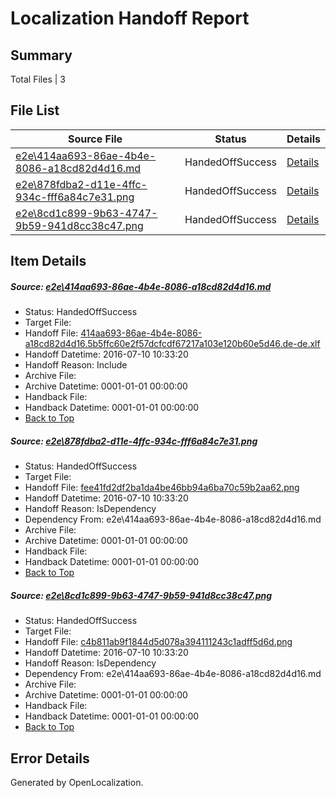 # <a name='report-top'></a> Localization Handoff Report

## Summary
 Total Files | 3

## File List
 Source File | Status | Details 
 ----------- | ------ | ------- 
 [e2e\414aa693-86ae-4b4e-8086-a18cd82d4d16.md](https://github.com/OpenLocalizationTestOrg/oltest/blob/d992c72eabe1147d440318c8051d61999705c298/e2e/414aa693-86ae-4b4e-8086-a18cd82d4d16.md) | HandedOffSuccess | [Details](#793e22d5c5051626da0f3f77dba718fa071aa7d21)
 [e2e\878fdba2-d11e-4ffc-934c-fff6a84c7e31.png](https://github.com/OpenLocalizationTestOrg/oltest/blob/d992c72eabe1147d440318c8051d61999705c298/e2e/878fdba2-d11e-4ffc-934c-fff6a84c7e31.png) | HandedOffSuccess | [Details](#fee41fd2df2ba1da4be46bb94a6ba70c59b2aa622)
 [e2e\8cd1c899-9b63-4747-9b59-941d8cc38c47.png](https://github.com/OpenLocalizationTestOrg/oltest/blob/d992c72eabe1147d440318c8051d61999705c298/e2e/8cd1c899-9b63-4747-9b59-941d8cc38c47.png) | HandedOffSuccess | [Details](#c4b811ab9f1844d5d078a394111243c1adff5d6d3)

## Item Details
##### <a name='793e22d5c5051626da0f3f77dba718fa071aa7d21'></a> Source: [e2e\414aa693-86ae-4b4e-8086-a18cd82d4d16.md](https://github.com/OpenLocalizationTestOrg/oltest/blob/d992c72eabe1147d440318c8051d61999705c298/e2e/414aa693-86ae-4b4e-8086-a18cd82d4d16.md)
* Status: HandedOffSuccess
* Target File: 
* Handoff File: [414aa693-86ae-4b4e-8086-a18cd82d4d16.5b5ffc60e2f57dcfcdf67217a103e120b60e5d46.de-de.xlf](https://github.com/OpenLocalizationTestOrg/olhandoff-e2e/blob/548035b500e0e00998c36f64392bb8c592efd877/ol-handoff/OpenLocalizationTestOrg/oltest-dede-fly/ci/ht/414aa693-86ae-4b4e-8086-a18cd82d4d16.5b5ffc60e2f57dcfcdf67217a103e120b60e5d46.de-de.xlf)
* Handoff Datetime: 2016-07-10 10:33:20
* Handoff Reason: Include
* Archive File: 
* Archive Datetime: 0001-01-01 00:00:00
* Handback File: 
* Handback Datetime: 0001-01-01 00:00:00
* [Back to Top](#report-top)

##### <a name='fee41fd2df2ba1da4be46bb94a6ba70c59b2aa622'></a> Source: [e2e\878fdba2-d11e-4ffc-934c-fff6a84c7e31.png](https://github.com/OpenLocalizationTestOrg/oltest/blob/d992c72eabe1147d440318c8051d61999705c298/e2e/878fdba2-d11e-4ffc-934c-fff6a84c7e31.png)
* Status: HandedOffSuccess
* Target File: 
* Handoff File: [fee41fd2df2ba1da4be46bb94a6ba70c59b2aa62.png](https://github.com/OpenLocalizationTestOrg/olhandoff-e2e/blob/548035b500e0e00998c36f64392bb8c592efd877/ol-handoff/OpenLocalizationTestOrg/oltest-dede-fly/ci/ht/fee41fd2df2ba1da4be46bb94a6ba70c59b2aa62.png)
* Handoff Datetime: 2016-07-10 10:33:20
* Handoff Reason: IsDependency
* Dependency From: e2e\414aa693-86ae-4b4e-8086-a18cd82d4d16.md
* Archive File: 
* Archive Datetime: 0001-01-01 00:00:00
* Handback File: 
* Handback Datetime: 0001-01-01 00:00:00
* [Back to Top](#report-top)

##### <a name='c4b811ab9f1844d5d078a394111243c1adff5d6d3'></a> Source: [e2e\8cd1c899-9b63-4747-9b59-941d8cc38c47.png](https://github.com/OpenLocalizationTestOrg/oltest/blob/d992c72eabe1147d440318c8051d61999705c298/e2e/8cd1c899-9b63-4747-9b59-941d8cc38c47.png)
* Status: HandedOffSuccess
* Target File: 
* Handoff File: [c4b811ab9f1844d5d078a394111243c1adff5d6d.png](https://github.com/OpenLocalizationTestOrg/olhandoff-e2e/blob/548035b500e0e00998c36f64392bb8c592efd877/ol-handoff/OpenLocalizationTestOrg/oltest-dede-fly/ci/ht/c4b811ab9f1844d5d078a394111243c1adff5d6d.png)
* Handoff Datetime: 2016-07-10 10:33:20
* Handoff Reason: IsDependency
* Dependency From: e2e\414aa693-86ae-4b4e-8086-a18cd82d4d16.md
* Archive File: 
* Archive Datetime: 0001-01-01 00:00:00
* Handback File: 
* Handback Datetime: 0001-01-01 00:00:00
* [Back to Top](#report-top)


## Error Details

Generated by OpenLocalization.
